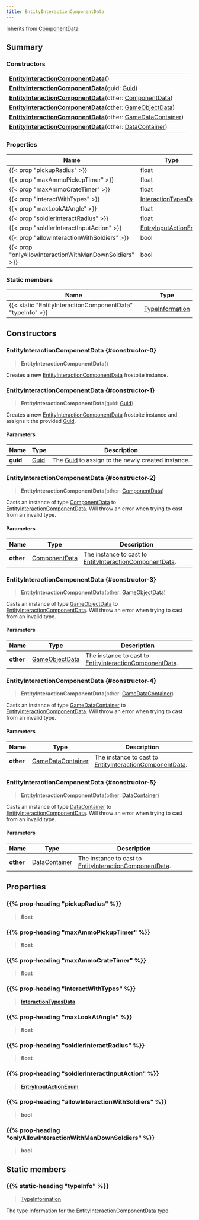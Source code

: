 ```yaml
---
title: EntityInteractionComponentData
---
```


Inherits from 
[ComponentData](/vext/ref/fb/componentdata)

## Summary
### Constructors
| |
| ----------- |
| **[EntityInteractionComponentData](#constructor-0)**() |
| **[EntityInteractionComponentData](#constructor-1)**(guid: [Guid](/vext/ref/shared/class/guid)) |
| **[EntityInteractionComponentData](#constructor-2)**(other: [ComponentData](/vext/ref/fb/componentdata)) |
| **[EntityInteractionComponentData](#constructor-3)**(other: [GameObjectData](/vext/ref/fb/gameobjectdata)) |
| **[EntityInteractionComponentData](#constructor-4)**(other: [GameDataContainer](/vext/ref/fb/gamedatacontainer)) |
| **[EntityInteractionComponentData](#constructor-5)**(other: [DataContainer](/vext/ref/shared/class/datacontainer)) |

### Properties
| Name | Type |
| ---- | ---- |
| {{< prop "pickupRadius" >}} | float |
| {{< prop "maxAmmoPickupTimer" >}} | float |
| {{< prop "maxAmmoCrateTimer" >}} | float |
| {{< prop "interactWithTypes" >}} | [InteractionTypesData](/vext/ref/fb/interactiontypesdata) |
| {{< prop "maxLookAtAngle" >}} | float |
| {{< prop "soldierInteractRadius" >}} | float |
| {{< prop "soldierInteractInputAction" >}} | [EntryInputActionEnum](/vext/ref/fb/entryinputactionenum) |
| {{< prop "allowInteractionWithSoldiers" >}} | bool |
| {{< prop "onlyAllowInteractionWithManDownSoldiers" >}} | bool |

### Static members
| Name | Type |
| ---- | ---- |
| {{< static "EntityInteractionComponentData" "typeInfo" >}} | [TypeInformation](/vext/ref/shared/class/typeinformation) |

## Constructors
### EntityInteractionComponentData {#constructor-0}
> **EntityInteractionComponentData**()

Creates a new [EntityInteractionComponentData](/vext/ref/fb/entityinteractioncomponentdata) frostbite instance.

### EntityInteractionComponentData {#constructor-1}
> **EntityInteractionComponentData**(guid: [Guid](/vext/ref/shared/class/guid))

Creates a new [EntityInteractionComponentData](/vext/ref/fb/entityinteractioncomponentdata) frostbite instance and assigns it the provided [Guid](/vext/ref/shared/class/guid).

#### Parameters
| Name | Type | Description |
| ---- | ---- | ----------- |
| **guid** | [Guid](/vext/ref/shared/class/guid) | The [Guid](/vext/ref/shared/class/guid) to assign to the newly created instance. |

### EntityInteractionComponentData {#constructor-2}
> **EntityInteractionComponentData**(other: [ComponentData](/vext/ref/fb/componentdata))

Casts an instance of type [ComponentData](/vext/ref/fb/componentdata) to [EntityInteractionComponentData](/vext/ref/fb/entityinteractioncomponentdata). Will throw an error when trying to cast from an invalid type.

#### Parameters
| Name | Type | Description |
| ---- | ---- | ----------- |
| **other** | [ComponentData](/vext/ref/fb/componentdata) | The instance to cast to [EntityInteractionComponentData](/vext/ref/fb/entityinteractioncomponentdata). |

### EntityInteractionComponentData {#constructor-3}
> **EntityInteractionComponentData**(other: [GameObjectData](/vext/ref/fb/gameobjectdata))

Casts an instance of type [GameObjectData](/vext/ref/fb/gameobjectdata) to [EntityInteractionComponentData](/vext/ref/fb/entityinteractioncomponentdata). Will throw an error when trying to cast from an invalid type.

#### Parameters
| Name | Type | Description |
| ---- | ---- | ----------- |
| **other** | [GameObjectData](/vext/ref/fb/gameobjectdata) | The instance to cast to [EntityInteractionComponentData](/vext/ref/fb/entityinteractioncomponentdata). |

### EntityInteractionComponentData {#constructor-4}
> **EntityInteractionComponentData**(other: [GameDataContainer](/vext/ref/fb/gamedatacontainer))

Casts an instance of type [GameDataContainer](/vext/ref/fb/gamedatacontainer) to [EntityInteractionComponentData](/vext/ref/fb/entityinteractioncomponentdata). Will throw an error when trying to cast from an invalid type.

#### Parameters
| Name | Type | Description |
| ---- | ---- | ----------- |
| **other** | [GameDataContainer](/vext/ref/fb/gamedatacontainer) | The instance to cast to [EntityInteractionComponentData](/vext/ref/fb/entityinteractioncomponentdata). |

### EntityInteractionComponentData {#constructor-5}
> **EntityInteractionComponentData**(other: [DataContainer](/vext/ref/shared/class/datacontainer))

Casts an instance of type [DataContainer](/vext/ref/shared/class/datacontainer) to [EntityInteractionComponentData](/vext/ref/fb/entityinteractioncomponentdata). Will throw an error when trying to cast from an invalid type.

#### Parameters
| Name | Type | Description |
| ---- | ---- | ----------- |
| **other** | [DataContainer](/vext/ref/shared/class/datacontainer) | The instance to cast to [EntityInteractionComponentData](/vext/ref/fb/entityinteractioncomponentdata). |

## Properties
### {{% prop-heading "pickupRadius" %}}
> **float**

### {{% prop-heading "maxAmmoPickupTimer" %}}
> **float**

### {{% prop-heading "maxAmmoCrateTimer" %}}
> **float**

### {{% prop-heading "interactWithTypes" %}}
> **[InteractionTypesData](/vext/ref/fb/interactiontypesdata)**

### {{% prop-heading "maxLookAtAngle" %}}
> **float**

### {{% prop-heading "soldierInteractRadius" %}}
> **float**

### {{% prop-heading "soldierInteractInputAction" %}}
> **[EntryInputActionEnum](/vext/ref/fb/entryinputactionenum)**

### {{% prop-heading "allowInteractionWithSoldiers" %}}
> **bool**

### {{% prop-heading "onlyAllowInteractionWithManDownSoldiers" %}}
> **bool**

## Static members
### {{% static-heading "typeInfo" %}}
> [TypeInformation](/vext/ref/shared/class/typeinformation)

The type information for the [EntityInteractionComponentData](/vext/ref/fb/entityinteractioncomponentdata) type.

